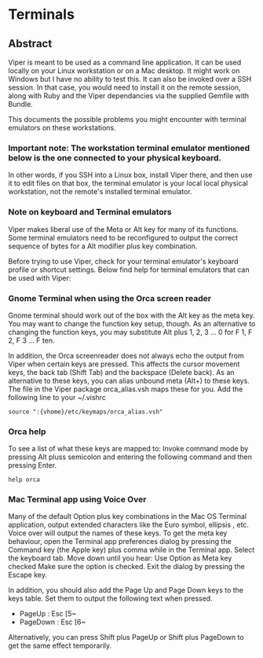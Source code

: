 # Terminals

## Abstract

Viper is meant to be used as a command line application. It can be used locally
on your Linux workstation or on a Mac desktop. It might work on Windows
but I have no ability to test this. It can also be invoked over a SSH session.
In that case, you would need to install it on the remote session, along with Ruby
and the Viper dependancies via the supplied Gemfile with Bundle.

This documents the possible problems you might encounter
with terminal emulators on these workstations.

### Important note: The workstation terminal emulator mentioned below is the one connected to your physical keyboard.

In other words, if you SSH into a Linux box, install Viper there, and then
use it to edit files on that box, the terminal emulator is your local local physical
workstation, not the remote's installed terminal emulator.


### Note on keyboard and Terminal emulators

Viper makes liberal use of  the Meta or Alt key for many of its functions.
Some terminal emulators need to be reconfigured to output the correct sequence
of bytes for a Alt modifier plus key combination.

Before trying to use Viper, check for your terminal emulator's keyboard profile or shortcut settings.
Below find help for terminal emulators that can be used with Viper:

### Gnome Terminal when using the Orca screen reader

Gnome terminal should work out of the box with the Alt key as the meta key.
You may want to change the function key setup, though.
As an alternative to changing the function keys, you may substitute Alt plus 1, 2, 3 ... 0 for  F 1, F 2, F 3 ... F ten.

In addition, the Orca screenreader does not always echo the output from Viper when certain keys are pressed.
This affects the cursor movement keys, the back tab (Shift Tab) and the backspace (Delete back).
As an alternative to these keys, you can alias unbound meta (Alt+) to these keys.
The file in the Viper package orca_alias.vsh maps these for you.
Add the following line to your ~/.vishrc

```
source ":{vhome}/etc/keymaps/orca_alias.vsh"
```


### Orca help

To see a list of what these keys are mapped to: Invoke command mode by
pressing Alt pluss semicolon and entering the following command and then pressing Enter.

```
help orca
```


### Mac Terminal app using Voice Over

Many of the default Option plus key combinations in the Mac OS Terminal application,
output extended characters like the Euro symbol, ellipsis , etc.
Voice over will output the names of these keys.
To get the meta key behaviour, open the Terminal app preferences dialog
by pressing the Command key (the Apple key) plus comma while in the Terminal app.
Select the keyboard tab. Move down until you hear:
Use Option as Meta key checked
Make sure the  option is checked. Exit the dialog by pressing the Escape key.

In addition, you should also add the Page Up and Page Down keys to the keys table.
Set them to output the following text when pressed.

- PageUp : Esc [5~
- PageDown : Esc [6~

Alternatively, you can press Shift plus PageUp or Shift plus PageDown
to get the same effect temporarily.

